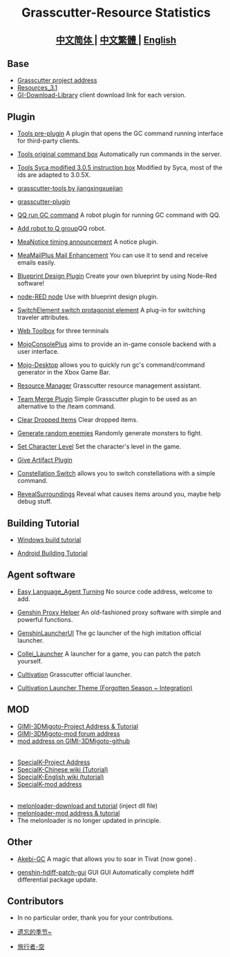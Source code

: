 <h1 align="center">Grasscutter-Resource Statistics</h1>

<h2 align="center">
<a href="https://github.com/Yuer-QAQ/Grasscutter-Plugin/blob/main/README.md">中文简体
</a> | 
<a href="https://github.com/Yuer-QAQ/Grasscutter-Plugin/blob/main/README_zh-TW.md">中文繁體
</a> | 
<a href="https://github.com/Yuer-QAQ/Grasscutter-Plugin/blob/main/README_en-US.md">English
</a>
</h2>

## Base

* [Grasscutter project address](https://github.com/Grasscutters/Grasscutter)
* [Resources_3.1](https://github.com/tamilpp25/Grasscutter_Resources)
* [GI-Download-Library](https://github.com/kyou-nase/GI-Download-Library)  client download link for each version.

## Plugin

* [Tools pre-plugin](https://github.com/jie65535/gc-opencommand-plugin) A plugin that opens the GC command running interface for third-party clients.

* [Tools original command box](https://github.com/jie65535/GrasscutterCommandGenerator) Automatically run commands in the server.

* [Tools Syca modified 3.0.5 instruction box](https://github.com/TeyvatL/GrasscutterTool-3.0.5) Modified by Syca, most of the ids are adapted to 3.0.5X.

* [grasscutter-tools by jiangxingxuejian](https://github.com/jianxingxuejian/grasscutter-tools/tree/v1.3.0)

* [grasscutter-plugin](https://github.com/jianxingxuejian/grasscutter-plugin/tree/v1.2.2)

* [QQ run GC command](https://github.com/jie65535/JGrasscutterCommand) A robot plugin for running GC command with QQ.
  
* [Add robot to Q group](https://github.com/mamoe/mirai-console)QQ robot.

* [MeaNotice timing announcement](https://github.com/Coooookies/Grasscutter-MeaNotice) A notice plugin.

* [MeaMailPlus Mail Enhancement](https://github.com/Coooookies/Grasscutter-MeaMailPlus) You can use it to send and receive emails easily.

* [Blueprint Design Plugin](https://github.com/liujiaqi7998/EasyGrasscutters) Create your own blueprint by using Node-Red software!

* [node-RED node](https://github.com/liujiaqi7998/node-red-easy-grasscutters) Use with blueprint design plugin.

* [SwitchElement switch protagonist element](https://github.com/Penelopeep/SwitchElementTraveller) A plug-in for switching traveler attributes.

* [Web Toolbox](https://github.com/liujiaqi7998/GrasscuttersWebDashboard) for three terminals

* [MojoConsolePlus](https://github.com/gc-mojoconsole/gc-mojoconsole-backend) aims to provide an in-game console backend with a user interface.

* [Mojo-Desktop](https://github.com/gc-toolkit/Mojo-Desktop) allows you to quickly run gc's command/command generator in the Xbox Game Bar.

* [Resource Manager](https://github.com/gc-toolkit/gc-cli) Grasscutter resource management assistant.

* [Team Merge Plugin](https://github.com/Penelopeep/TeamMerge) Simple Grasscutter plugin to be used as an alternative to the /team command.

* [Clear Dropped Items](https://github.com/hamusuke0323/DroppedItemsKiller) Clear dropped items.

* [Generate random enemies](https://github.com/NotThorny/MobWave) Randomly generate monsters to fight.

* [Set Character Level](https://github.com/NotThorny/setLevel) Set the character's level in the game.

* [Give Artifact Plugin](https://github.com/snoobi-seggs/GiveArtifactPlugin)

* [Constellation Switch](https://github.com/Penelopeep/SetConstellation_Plugin) allows you to switch constellations with a simple command.

* [RevealSurroundings](https://github.com/snoobi-seggs/RevealSurroundingsPllllugin) Reveal what causes items around you, maybe help debug stuff.

## Building Tutorial

* [Windows build tutorial](https://www.rainkavik.com/archives/254/)

* [Android Building Tutorial](https://github.com/ElaXan/GCAndroid)

## Agent software

* [Easy Language_Agent Turning](https://cloud.rainkavik.com/s/gKBcV) No source code address, welcome to add.

* [Genshin Proxy Helper](https://github.com/liujiaqi7998/genshinclienthelper) An old-fashioned proxy software with simple and powerful functions.

* [GenshinLauncherUI](https://github.com/gc-toolkit/GenshinLauncher) The gc launcher of the high imitation official launcher.

* [Collei_Launcher](https://github.com/Bambi5/Collei_Launcher) A launcher for a game, you can patch the patch yourself.

* [Cultivation](https://github.com/Grasscutters/Cultivation/blob/main/README_zh-CN.md) Grasscutter official launcher.
* [Cultivation Launcher Theme (Forgotten Season ~ Integration)](https://github.com/Yuer-QAQ/Grasscutter-Plugin/blob/main/Custom%20skins_zh-CN.md)

## MOD

* [GIMI-3DMigoto-Project Address & Tutorial](https://github.com/SilentNightSound/GI-Model-Importer)
* [GIMI-3DMigoto-mod forum address](https://gamebanana.com/mods/games/8552)
* [mod address on GIMI-3DMigoto-github](https://github.com/SilentNightSound/GI-Model-Importer-Assets)
 ######
* [SpecialK-Project Address](https://github.com/SpecialKO/SpecialK)
* [SpecialK-Chinese wiki (Tutorial)](https://github.com/zeroruka/GI-SKMods-wiki/wiki)
* [SpecialK-English wiki (tutorial)](https://github.com/zeroruka/GI-SKMods/wiki)
* [SpecialK-mod address](https://github.com/zeroruka/GI-SKMods)
 ######
* [melonloader-download and tutorial](https://github.com/Lost-Season/ChecksumBypass) (inject dll file)
* [melonloader-mod address & tutorial](https://github.com/zeroruka/GI-Assets/tree/main/Mods/Scripts)
* The melonloader is no longer updated in principle.

## Other

* [Akebi-GC](https://github.com/Akebi-Group/Akebi-GC/blob/master/README_zh-Hans.md) A magic that allows you to soar in Tivat (now gone) .

* [genshin-hdiff-patch-gui](https://github.com/RainKavik-Group/genshin-hdiff-patch-gui) GUI GUI Automatically complete hdiff differential package update.

## Contributors

* In no particular order, thank you for your contributions.

* [遗忘的季节~](https://github.com/Lost-Season)
* [旅行者-空](https://github.com/wcjqwq)
